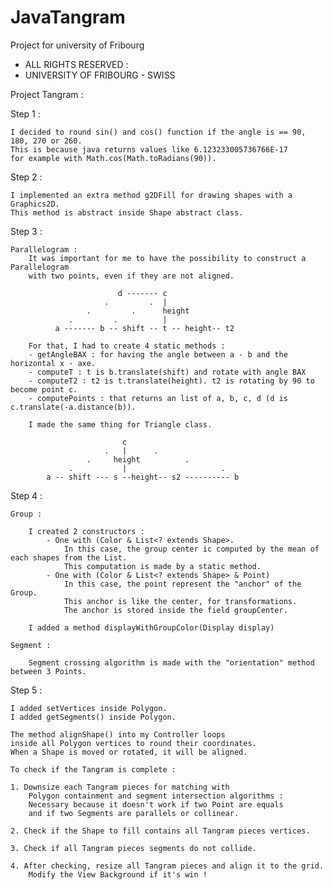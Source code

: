 # JavaTangram
Project for university of Fribourg 


 * ALL RIGHTS RESERVED :
 * UNIVERSITY OF FRIBOURG - SWISS

Project Tangram :

Step 1 :

    I decided to round sin() and cos() function if the angle is == 90, 180, 270 or 260.
    This is because java returns values like 6.123233005736766E-17
    for example with Math.cos(Math.toRadians(90)).

Step 2 :

    I implemented an extra method g2DFill for drawing shapes with a Graphics2D.
    This method is abstract inside Shape abstract class.

Step 3 :

    Parallelogram :
        It was important for me to have the possibility to construct a Parallelogram
        with two points, even if they are not aligned.

                            d ------- c
                         .         .  |
                     .         .      height
                 .         .          |
              a ------- b -- shift -- t -- height-- t2

        For that, I had to create 4 static methods :
        - getAngleBAX : for having the angle between a - b and the horizontal x - axe.
        - computeT : t is b.translate(shift) and rotate with angle BAX
        - computeT2 : t2 is t.translate(height). t2 is rotating by 90 to become point c.
        - computePoints : that returns an list of a, b, c, d (d is c.translate(-a.distance(b)).

        I made the same thing for Triangle class.

                             c
                         .   |      .
                     .     height          .
                 .           |                     .
            a -- shift --- s --height-- s2 ---------- b

Step 4 :

    Group :

        I created 2 constructors :
            - One with (Color & List<? extends Shape>.
                In this case, the group center ic computed by the mean of each shapes from the List.
                This computation is made by a static method.
            - One with (Color & List<? extends Shape> & Point)
                In this case, the point represent the "anchor" of the Group.
                This anchor is like the center, for transformations.
                The anchor is stored inside the field groupCenter.

        I added a method displayWithGroupColor(Display display)

    Segment :

        Segment crossing algorithm is made with the "orientation" method between 3 Points.


Step 5 :

    I added setVertices inside Polygon.
    I added getSegments() inside Polygon.

    The method alignShape() into my Controller loops
    inside all Polygon vertices to round their coordinates.
    When a Shape is moved or rotated, it will be aligned.

    To check if the Tangram is complete :

    1. Downsize each Tangram pieces for matching with
        Polygon containment and segment intersection algorithms :
        Necessary because it doesn't work if two Point are equals
        and if two Segments are parallels or collinear.

    2. Check if the Shape to fill contains all Tangram pieces vertices.

    3. Check if all Tangram pieces segments do not collide.

    4. After checking, resize all Tangram pieces and align it to the grid.
        Modify the View Background if it's win !





